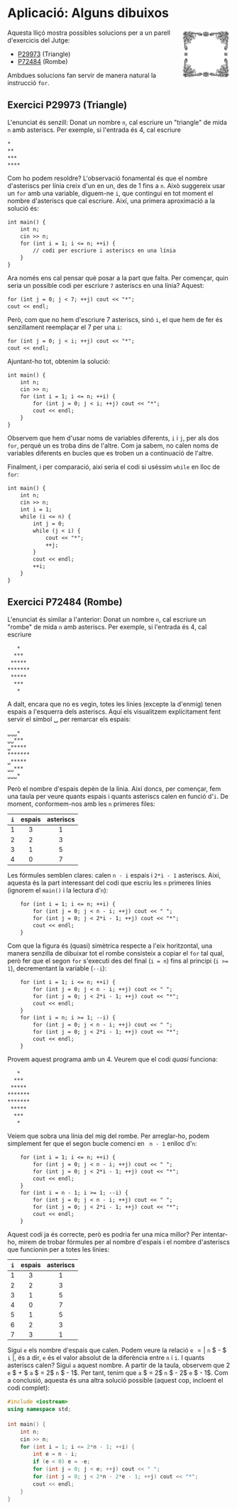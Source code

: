 # Aplicació: Alguns dibuixos

<img src='./dibuixos.png' style='height: 8em; float: right; margin: 0 0 1em 1em;'/>

Aquesta lliçó mostra possibles solucions
per a un parell d'exercicis del Jutge:

- [P29973](https://jutge.org/problems/P29973) (Triangle)
- [P72484](https://jutge.org/problems/P72484) (Rombe)

Ambdues solucions fan servir de manera natural la instrucció `for`.


## Exercici P29973 (Triangle)

L'enunciat és senzill:
Donat un nombre `n`, cal escriure un "triangle" de mida `n` amb asteriscs.
Per exemple, si l'entrada és 4,
cal escriure
```text
*
**
***
****
```

Com ho podem resoldre?
L'observació fonamental és que el nombre d'asteriscs per línia creix d'un en un,
des de 1 fins a `n`.
Això suggereix usar un `for` amb una variable, diguem-ne `i`,
que contingui en tot moment el nombre d'asteriscs que cal escriure.
Així, una primera aproximació a la solució és:
```
int main() {
    int n;
    cin >> n;
    for (int i = 1; i <= n; ++i) {
        // codi per escriure i asteriscs en una línia
    }
}
```

Ara només ens cal pensar què posar a la part que falta.
Per començar, quin seria un possible codi per escriure `7` asteriscs en una línia?
Aquest:
```
for (int j = 0; j < 7; ++j) cout << "*";
cout << endl;
```

Però, com que no hem d'escriure 7 asteriscs, sinó `i`,
el que hem de fer és senzillament reemplaçar el 7 per una `i`:
```
for (int j = 0; j < i; ++j) cout << "*";
cout << endl;
```

Ajuntant-ho tot, obtenim la solució:
```
int main() {
    int n;
    cin >> n;
    for (int i = 1; i <= n; ++i) {
        for (int j = 0; j < i; ++j) cout << "*";
        cout << endl;
    }
}
```

Observem que hem d'usar noms de variables diferents, `i` i `j`, per als dos `for`,
perquè un es troba dins de l'altre.
Com ja sabem, no calen noms de variables diferents
en bucles que es troben un a continuació de l'altre.

Finalment, i per comparació, així seria el codi
si uséssim `while` en lloc de `for`:
```
int main() {
    int n;
    cin >> n;
    int i = 1;
    while (i <= n) {
        int j = 0;
        while (j < i) {
            cout << "*";
            ++j;
        }
        cout << endl;
        ++i;
    }
}
```



## Exercici P72484 (Rombe)

L'enunciat és similar a l'anterior:
Donat un nombre `n`, cal escriure un "rombe" de mida `n` amb asteriscs.
Per exemple, si l'entrada és 4,
cal escriure

```text
   *
  ***
 *****
*******
 *****
  ***
   *
```

A dalt, encara que no es vegin,
totes les línies (excepte la d'enmig) tenen espais a l'esquerra dels asteriscs.
Aquí els visualitzem explícitament fent servir el símbol ␣ per remarcar els espais:

```text
␣␣␣*
␣␣***
␣*****
*******
␣*****
␣␣***
␣␣␣*
```


Però el nombre d'espais depèn de la línia.
Així doncs, per començar,
fem una taula per veure quants espais i quants asteriscs calen en funció d'`i`.
De moment, conformem-nos amb les `n` primeres files:

`i` | espais | asteriscs
--- | :---: | :---:
1 | 3 | 1
2 | 2 | 3
3 | 1 | 5
4 | 0 | 7

Les fórmules semblen clares: calen `n - i` espais
i `2*i - 1` asteriscs.
Així, aquesta és la part interessant del codi que escriu les `n` primeres línies
(ignorem el `main()` i la lectura d'`n`):
```
    for (int i = 1; i <= n; ++i) {
        for (int j = 0; j < n - i; ++j) cout << " ";
        for (int j = 0; j < 2*i - 1; ++j) cout << "*";
        cout << endl;
    }
```

Com que la figura és (quasi) simètrica respecte a l'eix horitzontal,
una manera senzilla de dibuixar tot el rombe consisteix a copiar el `for` tal qual,
però fer que el segon `for` s'executi des del final (`i = n`)
 fins al principi (`i >= 1`), decrementant la variable (`--i`):
```
    for (int i = 1; i <= n; ++i) {
        for (int j = 0; j < n - i; ++j) cout << " ";
        for (int j = 0; j < 2*i - 1; ++j) cout << "*";
        cout << endl;
    }
    for (int i = n; i >= 1; --i) {
        for (int j = 0; j < n - i; ++j) cout << " ";
        for (int j = 0; j < 2*i - 1; ++j) cout << "*";
        cout << endl;
    }
```

Provem aquest programa amb un 4.
Veurem que el codi *quasi* funciona:
```text
   *
  ***
 *****
*******
*******
 *****
  ***
   *
```
Veiem que sobra una línia del mig del rombe.
Per arreglar-ho, podem simplement fer que el segon bucle comenci en ` n - 1`
enlloc d'`n`:
```
    for (int i = 1; i <= n; ++i) {
        for (int j = 0; j < n - i; ++j) cout << " ";
        for (int j = 0; j < 2*i - 1; ++j) cout << "*";
        cout << endl;
    }
    for (int i = n - 1; i >= 1; --i) {
        for (int j = 0; j < n - i; ++j) cout << " ";
        for (int j = 0; j < 2*i - 1; ++j) cout << "*";
        cout << endl;
    }
```

Aquest codi ja és correcte,
però es podria fer una mica millor?
Per intentar-ho, mirem de trobar fórmules per al nombre d'espais
i el nombre d'asteriscs
que funcionin per a totes les línies:

`i` | espais | asteriscs
--- | :---: | :---:
1 | 3 | 1
2 | 2 | 3
3 | 1 | 5
4 | 0 | 7
5 | 1 | 5
6 | 2 | 3
7 | 3 | 1

Sigui `e` els nombre d'espais que calen.
Podem veure la relació `e` $= \vert$ `n` $ - $ ` i` $\vert$,
és a dir, `e` és el valor absolut de la diferència entre `n` i `i`.
I quants asteriscs calen? Sigui `a` aquest nombre.
A partir de la taula, observem que
$2$ `e` $ + $ `a` $ = 2$ `n` $ - 1$.
Per tant, tenim que
`a` $ = 2$ `n` $ - 2$ `e` $ - 1$.
Com a conclusió, aquesta és una altra solució possible
(aquest cop, incloent el codi complet):


```c++
#include <iostream>
using namespace std;

int main() {
    int n;
    cin >> n;
    for (int i = 1; i <= 2*n - 1; ++i) {
        int e = n - i;
        if (e < 0) e = -e;
        for (int j = 0; j < e; ++j) cout << " ";
        for (int j = 0; j < 2*n - 2*e - 1; ++j) cout << "*";
        cout << endl;
    }
}
```



<Autors autors="jpetit roura"/>

